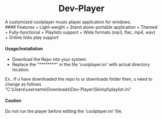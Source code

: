 <h1 align="center"> Dev-Player </h1>
A customized coolplayer music player application for windows.
<br>
#### Features
+ Light-weight
+ Stand alone-portable application
+ Themed
+ Fully-functional
+ Playlists support
+ Wide formats (mp3, flac, mp4, wav)
+ Online links play support


#### Usage/installation
+ Download the Repo into your system.
+ Replace the "********" in the file 'coolplayer.ini' with actual directory location.

Ex..
If u have downloaded the repo to ur downloads folder then, u need to change as follows
<br>
"C:\Users\username\Downloads\Dev-Player\Skin\pl\playlist.ini"

#### Caution
Do not run the player before editing the 'coolplayer.ini' file.
